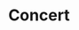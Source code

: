---
title: Concert
description: 
image:

# Badge style
style:
    background: "#2a9d8f"
    color: "#fff"
---